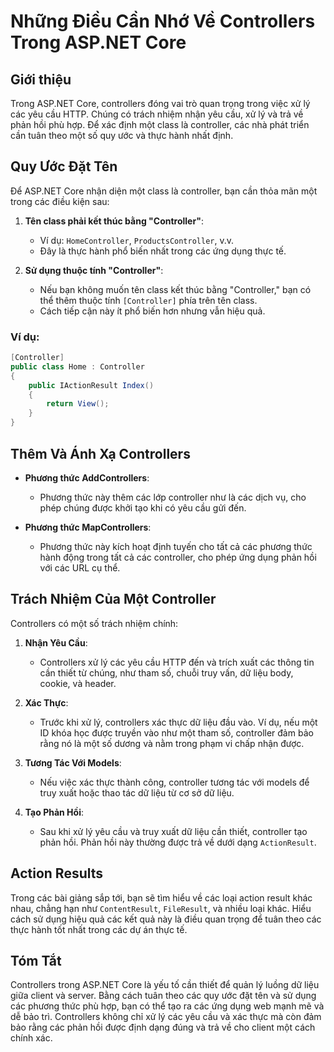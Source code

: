 
# Những Điều Cần Nhớ Về Controllers Trong ASP.NET Core

## Giới thiệu
Trong ASP.NET Core, controllers đóng vai trò quan trọng trong việc xử lý các yêu cầu HTTP. Chúng có trách nhiệm nhận yêu cầu, xử lý và trả về phản hồi phù hợp. Để xác định một class là controller, các nhà phát triển cần tuân theo một số quy ước và thực hành nhất định.

## Quy Ước Đặt Tên
Để ASP.NET Core nhận diện một class là controller, bạn cần thỏa mãn một trong các điều kiện sau:

1. **Tên class phải kết thúc bằng "Controller"**:
   - Ví dụ: `HomeController`, `ProductsController`, v.v.
   - Đây là thực hành phổ biến nhất trong các ứng dụng thực tế.

2. **Sử dụng thuộc tính "Controller"**:
   - Nếu bạn không muốn tên class kết thúc bằng "Controller," bạn có thể thêm thuộc tính `[Controller]` phía trên tên class.
   - Cách tiếp cận này ít phổ biến hơn nhưng vẫn hiệu quả.

### Ví dụ:
```csharp
[Controller]
public class Home : Controller
{
    public IActionResult Index()
    {
        return View();
    }
}
```

## Thêm Và Ánh Xạ Controllers
- **Phương thức AddControllers**:
  - Phương thức này thêm các lớp controller như là các dịch vụ, cho phép chúng được khởi tạo khi có yêu cầu gửi đến.
  
- **Phương thức MapControllers**:
  - Phương thức này kích hoạt định tuyến cho tất cả các phương thức hành động trong tất cả các controller, cho phép ứng dụng phản hồi với các URL cụ thể.

## Trách Nhiệm Của Một Controller
Controllers có một số trách nhiệm chính:

1. **Nhận Yêu Cầu**:
   - Controllers xử lý các yêu cầu HTTP đến và trích xuất các thông tin cần thiết từ chúng, như tham số, chuỗi truy vấn, dữ liệu body, cookie, và header.

2. **Xác Thực**:
   - Trước khi xử lý, controllers xác thực dữ liệu đầu vào. Ví dụ, nếu một ID khóa học được truyền vào như một tham số, controller đảm bảo rằng nó là một số dương và nằm trong phạm vi chấp nhận được.

3. **Tương Tác Với Models**:
   - Nếu việc xác thực thành công, controller tương tác với models để truy xuất hoặc thao tác dữ liệu từ cơ sở dữ liệu.

4. **Tạo Phản Hồi**:
   - Sau khi xử lý yêu cầu và truy xuất dữ liệu cần thiết, controller tạo phản hồi. Phản hồi này thường được trả về dưới dạng `ActionResult`.

## Action Results
Trong các bài giảng sắp tới, bạn sẽ tìm hiểu về các loại action result khác nhau, chẳng hạn như `ContentResult`, `FileResult`, và nhiều loại khác. Hiểu cách sử dụng hiệu quả các kết quả này là điều quan trọng để tuân theo các thực hành tốt nhất trong các dự án thực tế.

## Tóm Tắt
Controllers trong ASP.NET Core là yếu tố cần thiết để quản lý luồng dữ liệu giữa client và server. Bằng cách tuân theo các quy ước đặt tên và sử dụng các phương thức phù hợp, bạn có thể tạo ra các ứng dụng web mạnh mẽ và dễ bảo trì. Controllers không chỉ xử lý các yêu cầu và xác thực mà còn đảm bảo rằng các phản hồi được định dạng đúng và trả về cho client một cách chính xác.
